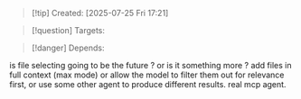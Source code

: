 
>[!tip] Created: [2025-07-25 Fri 17:21]

>[!question] Targets: 

>[!danger] Depends: 

is file selecting going to be the future ? or is it something more ?
add files in full context (max mode) or allow the model to filter them out for relevance first, or use some other agent to produce different results.
real mcp agent.